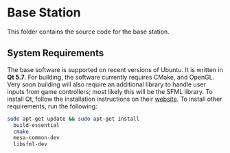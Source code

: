# Base Station

This folder contains the source code for the base station.

## System Requirements
The base software is supported on recent versions of Ubuntu. It is written in **Qt 5.7**. For building, the software currently requires CMake, and OpenGL. Very soon building will also require an additional library to handle user inputs from game controllers; most likely this will be the SFML library. 
To install Qt, follow the installation instructions on their [website](https://wiki.qt.io/Install_Qt_5_on_Ubuntu). To install other requirements, run the following: 
```bash
sudo apt-get update && sudo apt-get install 
  build-essential 
  cmake 
  mesa-common-dev 
  libsfml-dev
  ```
